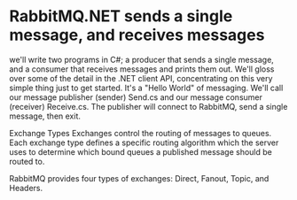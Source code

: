 # RabbitMQ.NET sends a single message, and receives messages
we'll write two programs in C#; a producer that sends a single message, and a consumer that receives messages and prints them out. 
We'll gloss over some of the detail in the .NET client API, concentrating on this very simple thing just to get started. 
It's a "Hello World" of messaging.
We'll call our message publisher (sender) Send.cs and our message consumer (receiver) Receive.cs. 
The publisher will connect to RabbitMQ, send a single message, then exit.

Exchange Types
Exchanges control the routing of messages to queues. 
Each exchange type defines a specific routing algorithm which the server uses to determine which bound queues a published message should be routed to.

RabbitMQ provides four types of exchanges: Direct, Fanout, Topic, and Headers.
